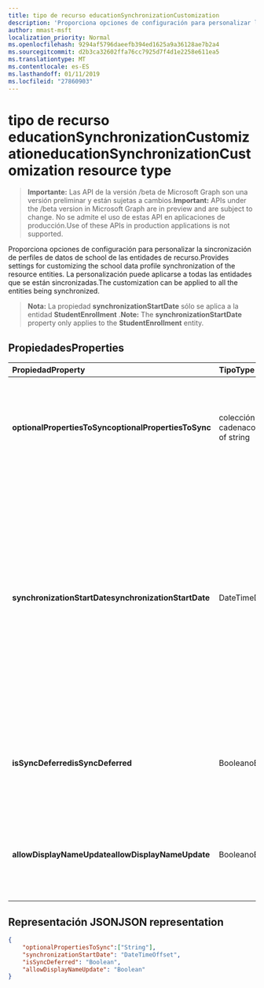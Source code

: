 ```yaml
---
title: tipo de recurso educationSynchronizationCustomization
description: 'Proporciona opciones de configuración para personalizar la sincronización de perfiles de datos de school de las entidades de recurso. La personalización puede aplicarse a todas las entidades que se están sincronizadas. '
author: mmast-msft
localization_priority: Normal
ms.openlocfilehash: 9294af5796daeefb394ed1625a9a36128ae7b2a4
ms.sourcegitcommit: d2b3ca32602ffa76cc7925d7f4d1e2258e611ea5
ms.translationtype: MT
ms.contentlocale: es-ES
ms.lasthandoff: 01/11/2019
ms.locfileid: "27860903"
---
```

# <a name="educationsynchronizationcustomization-resource-type"></a><span data-ttu-id="7feda-104">tipo de recurso educationSynchronizationCustomization</span><span class="sxs-lookup"><span data-stu-id="7feda-104">educationSynchronizationCustomization resource type</span></span>

> <span data-ttu-id="7feda-105">**Importante:** Las API de la versión /beta de Microsoft Graph son una versión preliminar y están sujetas a cambios.</span><span class="sxs-lookup"><span data-stu-id="7feda-105">**Important:** APIs under the /beta version in Microsoft Graph are in preview and are subject to change.</span></span> <span data-ttu-id="7feda-106">No se admite el uso de estas API en aplicaciones de producción.</span><span class="sxs-lookup"><span data-stu-id="7feda-106">Use of these APIs in production applications is not supported.</span></span>

<span data-ttu-id="7feda-107">Proporciona opciones de configuración para personalizar la sincronización de perfiles de datos de school de las entidades de recurso.</span><span class="sxs-lookup"><span data-stu-id="7feda-107">Provides settings for customizing the school data profile synchronization of the resource entities.</span></span> <span data-ttu-id="7feda-108">La personalización puede aplicarse a todas las entidades que se están sincronizadas.</span><span class="sxs-lookup"><span data-stu-id="7feda-108">The customization can be applied to all the entities being synchronized.</span></span> 

><span data-ttu-id="7feda-109">**Nota:** La propiedad **synchronizationStartDate** sólo se aplica a la entidad **StudentEnrollment** .</span><span class="sxs-lookup"><span data-stu-id="7feda-109">**Note:** The **synchronizationStartDate** property only applies to the **StudentEnrollment** entity.</span></span>

## <a name="properties"></a><span data-ttu-id="7feda-110">Propiedades</span><span class="sxs-lookup"><span data-stu-id="7feda-110">Properties</span></span>

| <span data-ttu-id="7feda-111">Propiedad</span><span class="sxs-lookup"><span data-stu-id="7feda-111">Property</span></span> | <span data-ttu-id="7feda-112">Tipo</span><span class="sxs-lookup"><span data-stu-id="7feda-112">Type</span></span> | <span data-ttu-id="7feda-113">Description</span><span class="sxs-lookup"><span data-stu-id="7feda-113">Description</span></span> |
|:-|:-|:-|
| <span data-ttu-id="7feda-114">**optionalPropertiesToSync**</span><span class="sxs-lookup"><span data-stu-id="7feda-114">**optionalPropertiesToSync**</span></span> | <span data-ttu-id="7feda-115">colección de cadena</span><span class="sxs-lookup"><span data-stu-id="7feda-115">collection of string</span></span> |  <span data-ttu-id="7feda-116">La colección de nombres de propiedad para la sincronización. Si establece en null, todas las propiedades será sincronizado.</span><span class="sxs-lookup"><span data-stu-id="7feda-116">The collection of property names to sync. If set to null, all properties will be synchronized.</span></span>       |
| <span data-ttu-id="7feda-117">**synchronizationStartDate**</span><span class="sxs-lookup"><span data-stu-id="7feda-117">**synchronizationStartDate**</span></span> | <span data-ttu-id="7feda-118">DateTime</span><span class="sxs-lookup"><span data-stu-id="7feda-118">DateTime</span></span> |  <span data-ttu-id="7feda-119">La fecha en la que debe comenzar la sincronización.</span><span class="sxs-lookup"><span data-stu-id="7feda-119">The date that the synchronization should start.</span></span> <span data-ttu-id="7feda-120">Este valor debe establecerse en una fecha futura.</span><span class="sxs-lookup"><span data-stu-id="7feda-120">This value should be set to a future date.</span></span> <span data-ttu-id="7feda-121">Si se establece en null, el recurso se sincronizará cuando se complete la configuración del perfil.</span><span class="sxs-lookup"><span data-stu-id="7feda-121">If set to null, the resource will be synchronized when the profile setup completes.</span></span> <span data-ttu-id="7feda-122">**Nota:** Esto sólo se aplica a la propiedad **StudentEnrollment** .</span><span class="sxs-lookup"><span data-stu-id="7feda-122">**Note:** This only applies to the **StudentEnrollment** property.</span></span>      |
|<span data-ttu-id="7feda-123">**isSyncDeferred**</span><span class="sxs-lookup"><span data-stu-id="7feda-123">**isSyncDeferred**</span></span> |<span data-ttu-id="7feda-124">Booleano</span><span class="sxs-lookup"><span data-stu-id="7feda-124">Boolean</span></span> | <span data-ttu-id="7feda-125">Indica si la sincronización de la entidad principal se aplaza hasta una fecha posterior.</span><span class="sxs-lookup"><span data-stu-id="7feda-125">Indicates whether synchronization of the parent entity is deferred to a later date.</span></span> |
| <span data-ttu-id="7feda-126">**allowDisplayNameUpdate**</span><span class="sxs-lookup"><span data-stu-id="7feda-126">**allowDisplayNameUpdate**</span></span> | <span data-ttu-id="7feda-127">Booleano</span><span class="sxs-lookup"><span data-stu-id="7feda-127">Boolean</span></span> |  <span data-ttu-id="7feda-128">Indica si el nombre para mostrar del recurso se puede sobrescribir con la sincronización.</span><span class="sxs-lookup"><span data-stu-id="7feda-128">Indicates whether the display name of the resource can be overwritten by the sync.</span></span>         |


## <a name="json-representation"></a><span data-ttu-id="7feda-129">Representación JSON</span><span class="sxs-lookup"><span data-stu-id="7feda-129">JSON representation</span></span>
<!-- {
  "blockType": "resource",
  "optionalProperties": [

  ],
  "@odata.type": "#microsoft.graph.educationSynchronizationCustomization"
}-->

```json
{  
    "optionalPropertiesToSync":["String"],
    "synchronizationStartDate": "DateTimeOffset",
    "isSyncDeferred": "Boolean",
    "allowDisplayNameUpdate": "Boolean"
}
```
